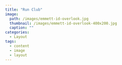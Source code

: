 ```yaml
---
title: "Run Club"
image: 
  path: /images/emmett-id-overlook.jpg
  thumbnail: /images/emmett-id-overlook-400x200.jpg
  caption: ""
categories:
  - Layout
tags:
  - content
  - image
  - layout
---
```

